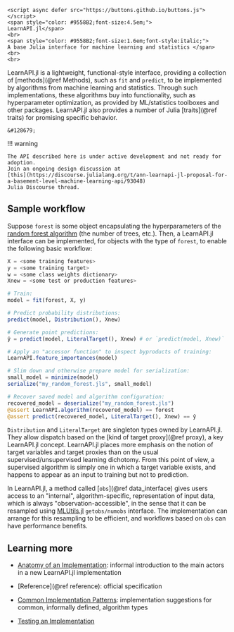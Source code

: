 ```@raw html
<script async defer src="https://buttons.github.io/buttons.js"></script>
<span style="color: #9558B2;font-size:4.5em;">
LearnAPI.jl</span>
<br>
<span style="color: #9558B2;font-size:1.6em;font-style:italic;">
A base Julia interface for machine learning and statistics </span>
<br>
<br>
```

LearnAPI.jl is a lightweight, functional-style interface, providing a collection of
[methods](@ref Methods), such as `fit` and `predict`, to be implemented by algorithms from
machine learning and statistics. Through such implementations, these algorithms buy into
functionality, such as hyperparameter optimization, as provided by ML/statistics toolboxes
and other packages. LearnAPI.jl also provides a number of Julia [traits](@ref traits) for
promising specific behavior.

```@raw html
&#128679;
```

!!! warning

    The API described here is under active development and not ready for adoption. 
	Join an ongoing design discussion at 
	[this](https://discourse.julialang.org/t/ann-learnapi-jl-proposal-for-a-basement-level-machine-learning-api/93048) 
	Julia Discourse thread.
	

## Sample workflow

Suppose `forest` is some object encapsulating the hyperparameters of the [random forest
algorithm](https://en.wikipedia.org/wiki/Random_forest) (the number of trees,
etc.). Then, a LearnAPI.jl interface can be implemented, for objects with the type of
`forest`, to enable the following basic workflow:

```julia
X = <some training features>
y = <some training target>
w = <some class weights dictionary>
Xnew = <some test or production features>

# Train:
model = fit(forest, X, y)

# Predict probability distributions:
predict(model, Distribution(), Xnew)

# Generate point predictions:
ŷ = predict(model, LiteralTarget(), Xnew) # or `predict(model, Xnew)`

# Apply an "accessor function" to inspect byproducts of training:
LearnAPI.feature_importances(model)

# Slim down and otherwise prepare model for serialization:
small_model = minimize(model)
serialize("my_random_forest.jls", small_model)

# Recover saved model and algorithm configuration:
recovered_model = deserialize("my_random_forest.jls")
@assert LearnAPI.algorithm(recovered_model) == forest
@assert predict(recovered_model, LiteralTarget(), Xnew) == ŷ
```

`Distribution` and `LiteralTarget` are singleton types owned by LearnAPI.jl. They allow
dispatch based on the [kind of target proxy](@ref proxy), a key LearnAPI.jl concept.
LearnAPI.jl places more emphasis on the notion of target variables and target proxies than
on the usual supervised/unsupervised learning dichotomy. From this point of view, a
supervised algorithm is simply one in which a target variable exists, and happens to
appear as an input to training but not to prediction.

In LearnAPI.jl, a method called [`obs`](@ref data_interface) gives users access to an
"internal", algorithm-specific, representation of input data, which is always
"observation-accessible", in the sense that it can be resampled using
[MLUtils.jl](https://github.com/JuliaML/MLUtils.jl) `getobs/numobs` interface. The
implementation can arrange for this resampling to be efficient, and workflows based on
`obs` can have performance benefits.

## Learning more

- [Anatomy of an Implementation](@ref): informal introduction to the main actors in a new
  LearnAPI.jl implementation

- [Reference](@ref reference): official specification

- [Common Implementation Patterns](@ref): implementation suggestions for common,
  informally defined, algorithm types

- [Testing an Implementation](@ref)
